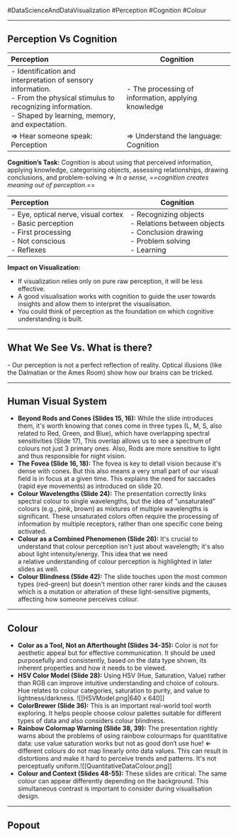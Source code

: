#DataScienceAndDataVisualization
#Perception
#Cognition
#Colour
___
## Perception Vs Cognition

| Perception                                                                                                                                                                      | Cognition                                            |
| :------------------------------------------------------------------------------------------------------------------------------------------------------------------------------ | ---------------------------------------------------- |
| \-  Identification and interpretation of sensory information.    <br>- From the physical stimulus to recognizing information.<br>- Shaped by learning, memory, and expectation. | \- The processing of information, applying knowledge |
| ⇒ Hear someone speak: Perception                                                                                                                                                | ⇒ Understand the language: Cognition                 |
__Cognition’s Task:__ Cognition is about using that perceived information, applying knowledge, categorising objects, assessing relationships, drawing conclusions, and problem-solving ⇒ _In a sense, ==cognition creates meaning out of perception.==_

| Perception                                                                                                          | Cognition                                                                                                         |
| :------------------------------------------------------------------------------------------------------------------ | ----------------------------------------------------------------------------------------------------------------- |
| \- Eye, optical nerve, visual cortex<br>\- Basic perception<br>- First processing<br>- Not conscious <br>- Reflexes | \- Recognizing objects <br>- Relations between objects<br>- Conclusion drawing<br>- Problem solving<br>- Learning |
**Impact on Visualization:** 
- If visualization relies only on pure raw perception, it will be less effective. 
- A good visualisation works with cognition to guide the user towards insights and allow them to interpret the visualisation. 
- You could think of perception as the foundation on which cognitive understanding is built.
___
## What We See Vs. What is there?
\- Our perception is not a perfect reflection of reality. Optical illusions (like the Dalmatian or the Ames Room) show how our brains can be tricked.
___
## Human Visual System
- **Beyond Rods and Cones (Slides 15, 16):** While the slide introduces them, it's worth knowing that cones come in three types (L, M, S, also related to Red, Green, and Blue), which have overlapping spectral sensitivities (Slide 17), This overlap allows us to see a spectrum of colours not just 3 primary ones. Also, Rods are more sensitive to light and thus responsible for night vision.
- **The Fovea (Slide 16, 18):** The fovea is key to detail vision because it's dense with cones. But this also means a very small part of our visual field is in focus at a given time. This explains the need for saccades (rapid eye movements) as introduced on slide 20.
- **Colour Wavelengths (Slide 24):** The presentation correctly links spectral colour to single wavelengths, but the idea of "unsaturated" colours (e.g., pink, brown) as mixtures of multiple wavelengths is significant. These unsaturated colors often require the processing of information by multiple receptors, rather than one specific cone being activated.
- **Colour as a Combined Phenomenon (Slide 26):** It's crucial to understand that colour perception isn't just about wavelength; it's also about light intensity/energy. This idea that we need a relative understanding of colour perception is highlighted in later slides as well.
- **Colour Blindness (Slide 42):** The slide touches upon the most common types (red-green) but doesn't mention other rarer kinds and the causes which is a mutation or alteration of these light-sensitive pigments, affecting how someone perceives colour.
___
## Colour
- **Color as a Tool, Not an Afterthought (Slides 34-35):** Color is not for aesthetic appeal but for effective communication. It should be used purposefully and consistently, based on the data type shown, its inherent properties and how it needs to be viewed.
- **HSV Color Model (Slide 28):** Using HSV (Hue, Saturation, Value) rather than RGB can improve intuitive understanding and choice of colours. Hue relates to colour categories, saturation to purity, and value to lightness/darkness. ![[HSVModel.png|640 x 640]]
- **ColorBrewer (Slide 36):** This is an important real-world tool worth exploring. It helps people choose colour palettes suitable for different types of data and also considers colour blindness.
- **Rainbow Colormap Warning (Slide 38, 39):** The presentation rightly warns about the problems of using rainbow colourmaps for quantitative data: use value saturation works but not as good don‘t use hue! ⇐ different colours do not map linearly onto data values. This can result in distortions and make it hard to perceive trends and patterns. It's not perceptually uniform.![[QuantitativeDataColour.png]]
- **Colour and Context (Slides 48-55):** These slides are critical: The same colour can appear differently depending on the background. This simultaneous contrast is important to consider during visualisation design.
___
## Popout
